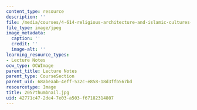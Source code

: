 ```yaml
---
content_type: resource
description: ''
file: /media/courses/4-614-religious-architecture-and-islamic-cultures-fall-2002/42771c472de47e03a503f67182314807_2057thumbnail.jpg
file_type: image/jpeg
image_metadata:
  caption: ''
  credit: ''
  image-alt: ''
learning_resource_types:
- Lecture Notes
ocw_type: OCWImage
parent_title: Lecture Notes
parent_type: CourseSection
parent_uid: 68abeaab-4eff-532c-e858-18d3ffb567bd
resourcetype: Image
title: 2057thumbnail.jpg
uid: 42771c47-2de4-7e03-a503-f67182314807
---
```


